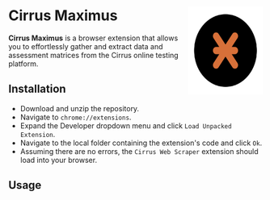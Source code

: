 # Cirrus Maximus <img src='https://github.com/koenderks/CirrusMaximus/raw/development/images/icon.svg' width='149' height='173' align='right'/>

**Cirrus Maximus** is a browser extension that allows you to effortlessly gather and extract data and assessment matrices from the Cirrus online testing platform.

## Installation

- Download and unzip the repository.
- Navigate to `chrome://extensions`.
- Expand the Developer dropdown menu and click `Load Unpacked Extension`.
- Navigate to the local folder containing the extension's code and click `Ok`.
- Assuming there are no errors, the `Cirrus Web Scraper` extension should load into your browser.

## Usage


